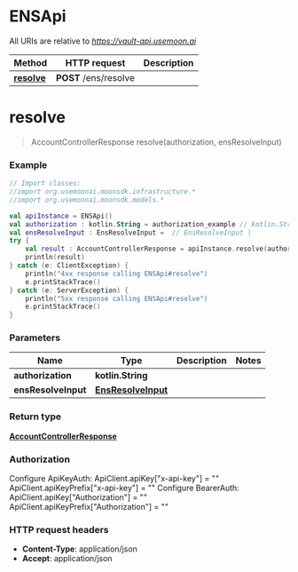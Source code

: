 # ENSApi

All URIs are relative to *https://vault-api.usemoon.ai*

Method | HTTP request | Description
------------- | ------------- | -------------
[**resolve**](ENSApi.md#resolve) | **POST** /ens/resolve | 


<a id="resolve"></a>
# **resolve**
> AccountControllerResponse resolve(authorization, ensResolveInput)



### Example
```kotlin
// Import classes:
//import org.usemoonai.moonsdk.infrastructure.*
//import org.usemoonai.moonsdk.models.*

val apiInstance = ENSApi()
val authorization : kotlin.String = authorization_example // kotlin.String | 
val ensResolveInput : EnsResolveInput =  // EnsResolveInput | 
try {
    val result : AccountControllerResponse = apiInstance.resolve(authorization, ensResolveInput)
    println(result)
} catch (e: ClientException) {
    println("4xx response calling ENSApi#resolve")
    e.printStackTrace()
} catch (e: ServerException) {
    println("5xx response calling ENSApi#resolve")
    e.printStackTrace()
}
```

### Parameters

Name | Type | Description  | Notes
------------- | ------------- | ------------- | -------------
 **authorization** | **kotlin.String**|  |
 **ensResolveInput** | [**EnsResolveInput**](EnsResolveInput.md)|  |

### Return type

[**AccountControllerResponse**](AccountControllerResponse.md)

### Authorization


Configure ApiKeyAuth:
    ApiClient.apiKey["x-api-key"] = ""
    ApiClient.apiKeyPrefix["x-api-key"] = ""
Configure BearerAuth:
    ApiClient.apiKey["Authorization"] = ""
    ApiClient.apiKeyPrefix["Authorization"] = ""

### HTTP request headers

 - **Content-Type**: application/json
 - **Accept**: application/json

